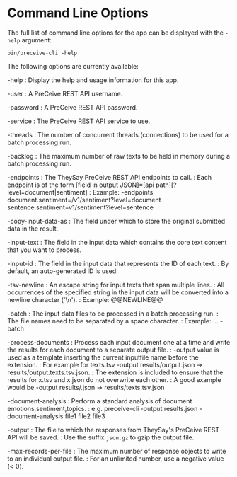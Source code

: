 # Command Line Options

The full list of command line options for the app can be displayed with the `-help` argument:

	bin/preceive-cli -help


The following options are currently available:

-help
: Display the help and usage information for this app.

-user
: A PreCeive REST API username.

-password
: A PreCeive REST API password.

-service
: The PreCeive REST API service to use.

-threads
: The number of concurrent threads (connections) to be used for a batch processing run.

-backlog
: The maximum number of raw texts to be held in memory during a batch processing run.

-endpoints
: The TheySay PreCeive REST API endpoints to call.
: Each endpoint is of the form [field in output JSON]=[api path][?level=document|sentiment]
: Example:  -endpoints document.sentiment=/v1/sentiment?level=document sentence.sentiment=v1/sentiment?level=sentence

-copy-input-data-as
: The field under which to store the original submitted data in the result.

-input-text
: The field in the input data which contains the core text content that you want to process.

-input-id
: The field in the input data that represents the ID of each text.
: By default, an auto-generated ID is used.

-tsv-newline
: An escape string for input texts that span multiple lines.
: All occurrences of the specified string in the input data will be converted into a newline character ('\n').
: Example:  @@NEWLINE@@

-batch
: The input data files to be processed in a batch processing run.
: The file names need to be separated by a space character.
: Example:  ... -batch <file1> <file2> <file3>

-process-documents
: Process each input document one at a time and write the results for each document to a separate output file.
: -output value is used as a template inserting the current inputfile name before the extension.
: For example for texts.tsv -output results/output.json -> results/output.texts.tsv.json.
: The extension is included to ensure that the results for x.tsv and x.json do not overwrite each other.
: A good example would be -output results/.json -> results/texts.tsv.json

-document-analysis
: Perform a standard analysis of document emotions,sentiment,topics.
:  e.g. preceive-cli -output results.json -document-analysis file1 file2 file3

-output
: The file to which the responses from TheySay's PreCeive REST API will be saved.
: Use the suffix `json.gz` to gzip the output file.

-max-records-per-file
: The maximum number of response objects to write to an individual output file.
: For an unlimited number, use a negative value (< 0).
